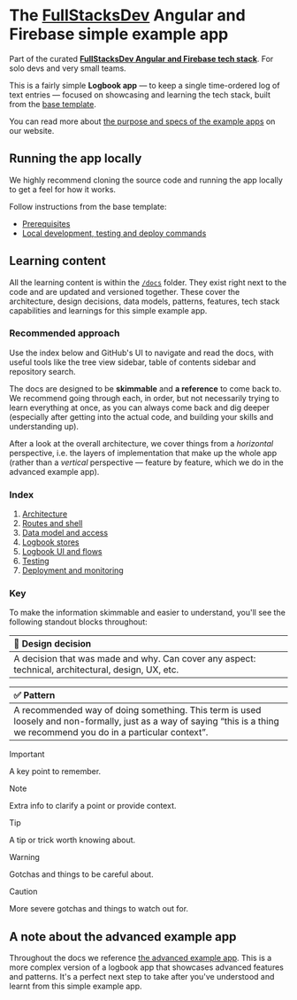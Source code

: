 # The [FullStacksDev](https://FullStacks.dev) Angular and Firebase simple example app

Part of the curated [**FullStacksDev Angular and Firebase tech stack**](https://FullStacks.dev/TODO). For solo devs and very small teams.

This is a fairly simple **Logbook app** — to keep a single time-ordered log of text entries — focused on showcasing and learning the tech stack, built from the [base template](https://github.com/FullStacksDev/angular-and-firebase-template).

You can read more about [the purpose and specs of the example apps](TODO) on our website.

## Running the app locally

We highly recommend cloning the source code and running the app locally to get a feel for how it works.

Follow instructions from the base template:

- [Prerequisites](https://github.com/FullStacksDev/angular-and-firebase-template/blob/main/README.md#prerequisites)
- [Local development, testing and deploy commands](https://github.com/FullStacksDev/angular-and-firebase-template/blob/main/README.md#local-development-testing-and-deploy-commands)

## Learning content

All the learning content is within the [`/docs`](./docs) folder. They exist right next to the code and are updated and versioned together. These cover the architecture, design decisions, data models, patterns, features, tech stack capabilities and learnings for this simple example app.

### Recommended approach

Use the index below and GitHub's UI to navigate and read the docs, with useful tools like the tree view sidebar, table of contents sidebar and repository search.

The docs are designed to be **skimmable** and **a reference** to come back to. We recommend going through each, in order, but not necessarily trying to learn everything at once, as you can always come back and dig deeper (especially after getting into the actual code, and building your skills and understanding up).

After a look at the overall architecture, we cover things from a _horizontal_ perspective, i.e. the layers of implementation that make up the whole app (rather than a _vertical_ perspective — feature by feature, which we do in the advanced example app).

### Index

1. [Architecture](./docs/1.architecture.md)
1. [Routes and shell](./docs/2.routes-and-shell.md)
1. [Data model and access](./docs/3.data-model-and-access.md)
1. [Logbook stores](./docs/4.logbook-stores.md)
1. [Logbook UI and flows](./docs/5.logbook-ui-and-flows.md)
1. [Testing](./docs/6.testing.md)
1. [Deployment and monitoring](./docs/7.deployment-and-monitoring.md)

### Key

To make the information skimmable and easier to understand, you'll see the following standout blocks throughout:

| **:brain: Design decision** |
| :-- |
| A decision that was made and why. Can cover any aspect: technical, architectural, design, UX, etc. |

| **:white_check_mark: Pattern** |
| :-- |
| A recommended way of doing something. This term is used loosely and non-formally, just as a way of saying “this is a thing we recommend you do in a particular context”. |

> [!IMPORTANT]
>
> A key point to remember.

> [!NOTE]
>
> Extra info to clarify a point or provide context.

> [!TIP]
>
> A tip or trick worth knowing about.

> [!WARNING]
>
> Gotchas and things to be careful about.

> [!CAUTION]
>
> More severe gotchas and things to watch out for.

## A note about the advanced example app

Throughout the docs we reference [the advanced example app](TODO). This is a more complex version of a logbook app that showcases advanced features and patterns. It's a perfect next step to take after you've understood and learnt from this simple example app.
